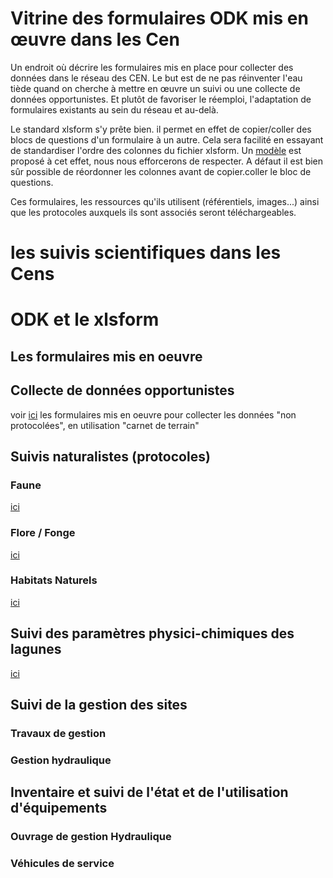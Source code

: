# Vitrine des formulaires ODK mis en œuvre dans les Cen

Un endroit où décrire les formulaires mis en place pour collecter des données dans le réseau des CEN.
Le but est de ne pas réinventer l'eau tiède quand on cherche à mettre en œuvre un suivi ou une collecte de données opportunistes.
Et plutôt de favoriser le réemploi, l'adaptation de formulaires existants au sein du réseau et au-delà.

Le standard xlsform s'y prête bien. il permet en effet de copier/coller des blocs de questions d'un formulaire à un autre. Cela sera facilité en essayant de standardiser l'ordre des colonnes du fichier xlsform. Un [modèle](template_xlsform.xlsx) est proposé à cet effet, nous nous efforcerons de respecter. A défaut il est bien sûr possible de réordonner les colonnes avant de copier.coller le bloc de questions. 

Ces formulaires, les ressources qu'ils utilisent (référentiels, images...) ainsi que les protocoles auxquels ils sont associés seront téléchargeables.

# les suivis scientifiques dans les Cens
# ODK et le xlsform
## Les formulaires mis en oeuvre

## Collecte de données opportunistes
voir [ici](collecte-donnees-opportunistes.md) les formulaires mis en oeuvre pour collecter les données "non protocolées", en utilisation "carnet de terrain"
## Suivis naturalistes (protocoles)
### Faune
[ici](suivis-faune.md)
### Flore / Fonge
[ici](suivis-flore-fonge.md)
### Habitats Naturels
[ici](suivis-hanitats-naturels.md)
## Suivi des paramètres physici-chimiques des lagunes
[ici](filmed.md)
## Suivi de la gestion des sites
### Travaux de gestion
### Gestion hydraulique

## Inventaire et suivi de l'état et de l'utilisation d'équipements
### Ouvrage de gestion Hydraulique
### Véhicules de service